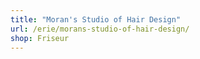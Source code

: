 ```yaml
---
title: "Moran's Studio of Hair Design"
url: /erie/morans-studio-of-hair-design/
shop: Friseur
---
```

